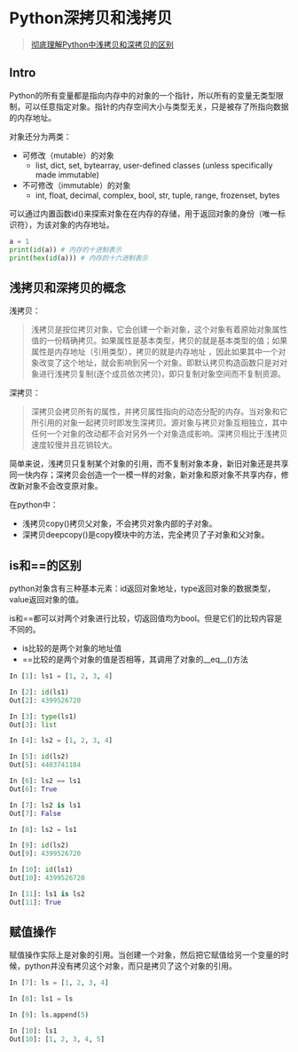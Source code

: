# Python深拷贝和浅拷贝

> [彻底理解Python中浅拷贝和深拷贝的区别](https://blog.csdn.net/lovedingd/article/details/128257172)

## Intro

Python的所有变量都是指向内存中的对象的一个指针，所以所有的变量无类型限制，可以任意指定对象。指针的内存空间大小与类型无关，只是被存了所指向数据的内存地址。

对象还分为两类：

- 可修改（mutable）的对象
  - list, dict, set, bytearray, user-defined classes (unless specifically made immutable)
- 不可修改（immutable）的对象
  - int, float, decimal, complex, bool, str, tuple, range, frozenset, bytes

可以通过内置函数id()来探索对象在在内存的存储，用于返回对象的身份（唯一标识符），为该对象的内存地址。

```python
a = 1
print(id(a)) # 内存的十进制表示
print(hex(id(a))) # 内存的十六进制表示
```

## 浅拷贝和深拷贝的概念

浅拷贝：

> 浅拷贝是按位拷贝对象，它会创建一个新对象，这个对象有着原始对象属性值的一份精确拷贝。如果属性是基本类型，拷贝的就是基本类型的值；如果属性是内存地址（引用类型），拷贝的就是内存地址 ，因此如果其中一个对象改变了这个地址，就会影响到另一个对象。即默认拷贝构造函数只是对对象进行浅拷贝复制(逐个成员依次拷贝)，即只复制对象空间而不复制资源。

深拷贝：

> 深拷贝会拷贝所有的属性，并拷贝属性指向的动态分配的内存。当对象和它所引用的对象一起拷贝时即发生深拷贝。源对象与拷贝对象互相独立，其中任何一个对象的改动都不会对另外一个对象造成影响。深拷贝相比于浅拷贝速度较慢并且花销较大。

简单来说，浅拷贝只复制某个对象的引用，而不复制对象本身，新旧对象还是共享同一快内存；深拷贝会创造一个一模一样的对象，新对象和原对象不共享内存，修改新对象不会改变原对象。

在python中：

- 浅拷贝copy()拷贝父对象，不会拷贝对象内部的子对象。
- 深拷贝deepcopy()是copy模块中的方法，完全拷贝了子对象和父对象。

## is和==的区别

python对象含有三种基本元素：id返回对象地址，type返回对象的数据类型，value返回对象的值。

is和==都可以对两个对象进行比较，切返回值均为bool。但是它们的比较内容是不同的。

- is比较的是两个对象的地址值
- ==比较的是两个对象的值是否相等，其调用了对象的__eq__()方法

```python
In [1]: ls1 = [1, 2, 3, 4]

In [2]: id(ls1)
Out[2]: 4399526720

In [3]: type(ls1)
Out[3]: list

In [4]: ls2 = [1, 2, 3, 4]

In [5]: id(ls2)
Out[5]: 4403741184

In [6]: ls2 == ls1
Out[6]: True

In [7]: ls2 is ls1
Out[7]: False

In [8]: ls2 = ls1

In [9]: id(ls2)
Out[9]: 4399526720

In [10]: id(ls1)
Out[10]: 4399526720

In [11]: ls1 is ls2
Out[11]: True
```

## 赋值操作

赋值操作实际上是对象的引用。当创建一个对象，然后把它赋值给另一个变量的时候，python并没有拷贝这个对象，而只是拷贝了这个对象的引用。

```python
In [7]: ls = [1, 2, 3, 4]

In [8]: ls1 = ls

In [9]: ls.append(5)

In [10]: ls1
Out[10]: [1, 2, 3, 4, 5]
```
